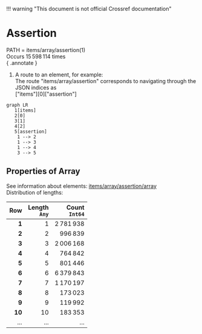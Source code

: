 !!! warning "This document is not official Crossref documentation"
# Assertion
PATH = items/array/assertion(1)  
Occurs 15 598 114 times  
{ .annotate }

1. A route to an element, for example:  
   The route "items/array/assertion" corresponds to navigating through the JSON indices as  
   ["items"][0]["assertion"]  

```mermaid
graph LR
   1[items]
   2[0]
   3[1]
   4[2]
   5[assertion]
    1 --> 2
    1 --> 3
    1 --> 4
    3 --> 5
```


## Properties of Array
See information about elements: [items/array/assertion/array](array/index.md)  
Distribution of lengths:  

| **Row** | **Length**<br>`Any` | **Count**<br>`Int64` |
|--------:|--------------------:|---------------------:|
| **1**   | 1                   | 2 781 938            |
| **2**   | 2                   | 996 839              |
| **3**   | 3                   | 2 006 168            |
| **4**   | 4                   | 764 842              |
| **5**   | 5                   | 801 446              |
| **6**   | 6                   | 6 379 843            |
| **7**   | 7                   | 1 170 197            |
| **8**   | 8                   | 173 023              |
| **9**   | 9                   | 119 992              |
| **10**  | 10                  | 183 353              |
| ... | ... | ... |

